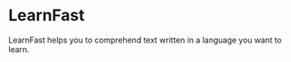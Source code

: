 LearnFast
=========

LearnFast helps you to comprehend text written in a language you want to learn.

